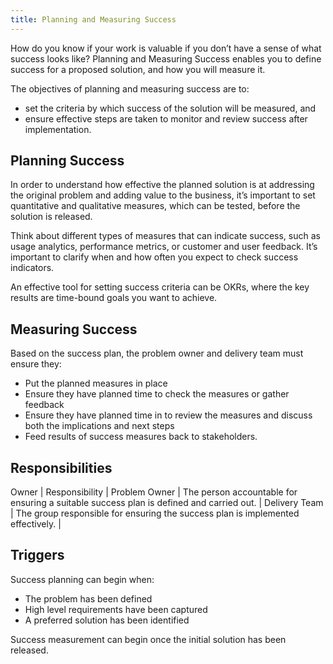 ```yaml
---
title: Planning and Measuring Success
---
```


How do you know if your work is valuable if you don’t have a sense of what success looks like? Planning and Measuring Success enables you to define success for a proposed solution, and how you will measure it. 

The objectives of planning and measuring success are to:
-   set the criteria by which success of the solution will be measured, and 
-   ensure effective steps are taken to monitor and review success after implementation. 

## Planning Success

In order to understand how effective the planned solution is at addressing the original problem and adding value to the business, it’s important to set quantitative and qualitative measures, which can be tested, before the solution is released. 

Think about different types of measures that can indicate success, such as usage analytics, performance metrics, or customer and user feedback. It’s important to clarify when and how often you expect to check success indicators. 

An effective tool for setting success criteria can be OKRs, where the key results are time-bound goals you want to achieve. 

## Measuring Success

Based on the success plan, the problem owner and delivery team must ensure they:
-	Put the planned measures in place
-	Ensure they have planned time to check the measures or gather feedback
-	Ensure they have planned time in to review the measures and discuss both the implications and next steps
-	Feed results of success measures back to stakeholders. 


## Responsibilities

Owner	        | Responsibility    |
Problem Owner	| The person accountable for ensuring a suitable success plan is defined and carried out.   |
Delivery Team   | The group responsible for ensuring the success plan is implemented effectively.           |

## Triggers

Success planning can begin when:

-	The problem has been defined
-	High level requirements have been captured
-	A preferred solution has been identified

Success measurement can begin once the initial solution has been released. 

